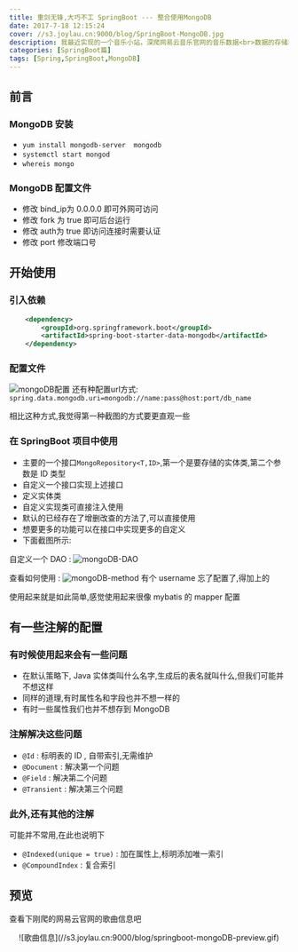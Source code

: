 ```yaml
---
title: 重剑无锋,大巧不工 SpringBoot --- 整合使用MongoDB
date: 2017-7-18 12:15:24
cover: //s3.joylau.cn:9000/blog/SpringBoot-MongoDB.jpg
description: 我最近实现的一个音乐小站，深爬网易云音乐官网的音乐数据<br>数据的存储和快速读取采用的是redis<br>而爬到的数据想持久化存储下来，对于这种很结构化的数据来说MySQL已经并不适用了<br>使用MongoDB来异步存储，以后可以数据分析使用
categories: [SpringBoot篇]
tags: [Spring,SpringBoot,MongoDB]
---
```


<!-- more -->

## 前言

### MongoDB 安装
- `yum install mongodb-server  mongodb`
- `systemctl start mongod`
- `whereis mongo`

### MongoDB 配置文件
- 修改 bind_ip为 0.0.0.0 即可外网可访问
- 修改 fork 为 true 即可后台运行
- 修改 auth为 true 即访问连接时需要认证
- 修改 port 修改端口号


## 开始使用

### 引入依赖
``` xml
    <dependency>
        <groupId>org.springframework.boot</groupId>
        <artifactId>spring-boot-starter-data-mongodb</artifactId>
    </dependency>
```

### 配置文件
![mongoDB配置](//s3.joylau.cn:9000/blog/springboot-mongodb-config.png)
还有种配置url方式: `spring.data.mongodb.uri=mongodb://name:pass@host:port/db_name`

相比这种方式,我觉得第一种截图的方式要更直观一些


### 在 SpringBoot 项目中使用
- 主要的一个接口`MongoRepository<T,ID>`,第一个是要存储的实体类,第二个参数是 ID 类型
- 自定义一个接口实现上述接口
- 定义实体类
- 自定义实现类可直接注入使用
- 默认的已经存在了增删改查的方法了,可以直接使用
- 想要更多的功能可以在接口中实现更多的自定义
- 下面截图所示:

自定义一个 DAO :
![mongoDB-DAO](//s3.joylau.cn:9000/blog/springboot-mongodb-dao.png)

查看如何使用 :
![mongoDB-method](//s3.joylau.cn:9000/blog/springboot-mongodb-method.png)
有个 username 忘了配置了,得加上的


使用起来就是如此简单,感觉使用起来很像 mybatis 的 mapper 配置

## 有一些注解的配置
### 有时候使用起来会有一些问题
- 在默认策略下, Java 实体类叫什么名字,生成后的表名就叫什么,但我们可能并不想这样
- 同样的道理,有时属性名和字段也并不想一样的
- 有时一些属性我们也并不想存到 MongoDB
### 注解解决这些问题
- `@Id` : 标明表的 ID , 自带索引,无需维护
- `@Document` : 解决第一个问题
- `@Field` : 解决第二个问题
- `@Transient` : 解决第三个问题
### 此外,还有其他的注解
可能并不常用,在此也说明下
- `@Indexed(unique = true)` : 加在属性上,标明添加唯一索引
- `@CompoundIndex` : 复合索引

## 预览
查看下刚爬的网易云官网的歌曲信息吧
<center> ![歌曲信息](//s3.joylau.cn:9000/blog/springboot-mongoDB-preview.gif) <center>